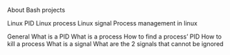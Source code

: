 About Bash projects

Linux PID
Linux process
Linux signal
Process management in linux

General
What is a PID
What is a process
How to find a process’ PID
How to kill a process
What is a signal
What are the 2 signals that cannot be ignored
